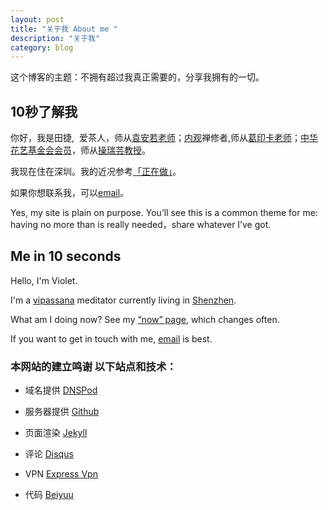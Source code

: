 ```yaml
---
layout: post
title: "关于我 About me "
description: "关于我"
category: blog
---
```

这个博客的主题：不拥有超过我真正需要的，分享我拥有的一切。

## 10秒了解我

你好，我是田捷,  爱茶人，师从[袁安若老师](http://blog.sina.com.cn/chasutra )；[内观](https://www.dhamma.org/en/index)禅修者,师从[葛印卡老师](https://en.wikipedia.org/wiki/S._N._Goenka)；[中华花艺基金会会员](http://www.florist.org.tw)，师从[操瑞芸教授](http://blog.sina.com.cn/caoruiyunchengdu)。

我现在住在深圳。我的近况参考[「正在做」](http://violettianjie.com/whatIamdoingnow)。

如果你想联系我，可以[email](violettianjie@qq.com)。


Yes, my site is plain on purpose. You’ll see this is a common theme for me: having no more than is really needed，share whatever I’ve got.

## Me in 10 seconds

Hello, I'm Violet.

I'm a [vipassana](https://www.dhamma.org/en/index) meditator currently living in [Shenzhen](https://en.wikipedia.org/wiki/Shenzhen).

What am I doing now? See my [“now” page](http://violettianjie.com/whatIamdoingnow), which changes often.

If you want to get in touch with me, [email](violettianjie@qq.com) is best.


### 本网站的建立鸣谢 以下站点和技术：

- 域名提供 [DNSPod]( https://www.dnspod.cn)

- 服务器提供 [Github](  https://github.com)

- 页面渲染 [Jekyll]( https://jekyllrb.com)

- 评论 [Disqus]( http://disqus.com)

- VPN [Express Vpn]( https://www.xpress-vpn.com)

- 代码 [Beiyuu](http://beiyuu.com/)
